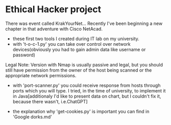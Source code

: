 # Ethical Hacker project
 There was event called KrakYourNet... Recently I've been beginning a new chapter in that adventure with Cisco NetAcad.
 - these first two tools I created during IT lab on my university.
 - with 't-o-c-1.py' you can take over control over network devices(obviously you had to gain admin data like username or password)
 
Legal Note:
Version with Nmap is usually passive and legal, but you should still have permission from the owner of the host being scanned or 
the appropriate network permissions.

- with 'port-scanner.py' you could receive response from hosts through ports which you will type. I tried, in the time of university, to
implement it in Java[additionaly I'd like to present data on chart, but I couldn't fix it, because there wasn't, i.e.ChatGPT]

- the explanation why 'get-cookies.py' is important you can find in 'Google dorks.md'

